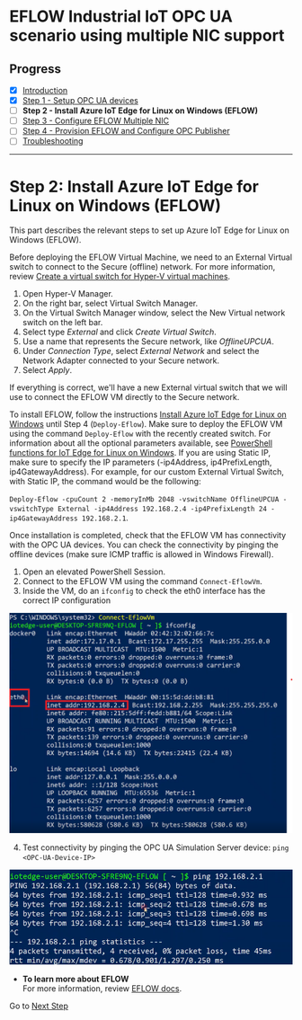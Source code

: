 # EFLOW Industrial IoT OPC UA scenario using multiple NIC support
## Progress

- [x] [Introduction](../README.md)  
- [x] [Step 1 - Setup OPC UA devices](./Setup%20OPC%20UA%20Devices.MD) 
- [ ] **Step 2 - Install Azure IoT Edge for Linux on Windows (EFLOW)**  
- [ ] [Step 3 - Configure EFLOW Multiple NIC](./Configure%20EFLOW%20Multiple%20NIC.MD)  
- [ ] [Step 4 - Provision EFLOW and Configure OPC Publisher](./Provision%20EFLOW%20and%20Configure%20OPC%20Publisher.MD)  
- [ ] [Troubleshooting](./Troubleshooting.MD)  
---


# Step 2: Install Azure IoT Edge for Linux on Windows (EFLOW)
This part describes the relevant steps to set up Azure IoT Edge for Linux on Windows (EFLOW).

Before deploying the EFLOW Virtual Machine, we need to an External Virtual switch to connect to the Secure (offline) network. For more information, review [Create a virtual switch for Hyper-V virtual machines](https://docs.microsoft.com/en-us/windows-server/virtualization/hyper-v/get-started/create-a-virtual-switch-for-hyper-v-virtual-machines).

1. Open Hyper-V Manager.
2. On the right bar, select Virtual Switch Manager. 
3. On the Virtual Switch Manager window, select the New Virtual network switch on the left bar.
4. Select type _External_ and click _Create Virtual Switch_.
5. Use a name that represents the Secure network, like _OfflineUPCUA_.
6. Under _Connection Type_, select _External Network_ and select the Network Adapter connected to your Secure network.
7. Select _Apply_.

If everything is correct, we'll have a new External virtual switch that we will use to connect the EFLOW VM directly to the Secure network. 

To install EFLOW, follow the instructions [Install Azure IoT Edge for Linux on Windows](https://docs.microsoft.com/en-us/azure/iot-edge/how-to-provision-single-device-linux-on-windows-symmetric?view=iotedge-2018-06&tabs=powershell) until Step 4 (`Deploy-Eflow`). Make sure to deploy the EFLOW VM using the command `Deploy-Eflow` with the recently created switch. For information about all the optional parameters available, see [PowerShell functions for IoT Edge for Linux on Windows](https://docs.microsoft.com/en-us/azure/iot-edge/reference-iot-edge-for-linux-on-windows-functions?view=iotedge-2018-06#deploy-eflow). If you are using Static IP, make sure to specify the IP parameters (-ip4Address, ip4PrefixLength, ip4GatewayAddress). For example, for our custom External Virtual Switch, with Static IP, the command would be the following: 

`Deploy-Eflow -cpuCount 2 -memoryInMb 2048 -vswitchName OfflineUPCUA -vswitchType External -ip4Address 192.168.2.4 -ip4PrefixLength 24 -ip4GatewayAddress 192.168.2.1`.

Once installation is completed, check that the EFLOW VM has connectivity with the OPC UA devices. You can check the connectivity by pinging the offline devices (make sure ICMP traffic is allowed in Windows Firewall).
1. Open an elevated PowerShell Session.
2. Connect to the EFLOW VM using the command `Connect-EflowVm`.
3. Inside the VM, do an `ifconfig` to check the eth0 interface has the correct IP configuration

![Ifconfig](./../Images/Ifconfig.png)

4. Test connectivity by pinging the OPC UA Simulation Server device: `ping <OPC-UA-Device-IP>`

![Ifconfig](./../Images/Ping.png)

* **To learn more about EFLOW**  
 For more information, review [EFLOW docs](https://docs.microsoft.com/azure/iot-edge/iot-edge-for-linux-on-windows).
 

 Go to [Next Step](./Configure%20EFLOW%20Multiple%20NIC.MD)  




